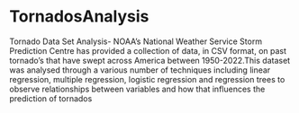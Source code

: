 # TornadosAnalysis
Tornado Data Set Analysis- NOAA’s National Weather Service Storm Prediction Centre has provided a collection of data, in CSV format, on past tornado’s that have swept across America between 1950-2022.This dataset was analysed through a various number of techniques including linear regression, multiple regression, logistic regression and regression trees to observe relationships between variables and how that influences the prediction of tornados

